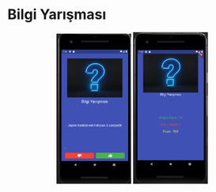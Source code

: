 # Bilgi Yarışması

<p align="center">
  <img src="ss1.png" width="30%" height="30%">
  <img src="ss2.png" width="30%" height="30%">
</p>
